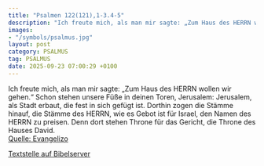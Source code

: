 ```yaml
---
title: "Psalmen 122(121),1-3.4-5"
description: "Ich freute mich, als man mir sagte: „Zum Haus des HERRN wollen wir gehen.“ Schon stehen unsere Füße in deinen Toren, Jerusalem: Jerusalem, als Stadt erbaut, die fest in sich gefügt ist. Dorthin zogen die Stämme hinauf, die Stämme des HERRN, wie es Gebot ist für Israel, den Namen ...."
images:
- "/symbols/psalmus.jpg"
layout: post
category: PSALMUS
tag: PSALMUS
date: 2025-09-23 07:00:29 +0100
---
```

Ich freute mich, als man mir sagte: „Zum Haus des HERRN wollen wir gehen.“
Schon stehen unsere Füße in deinen Toren, Jerusalem:
Jerusalem, als Stadt erbaut, die fest in sich gefügt ist.
Dorthin zogen die Stämme hinauf, die Stämme des HERRN, wie es Gebot ist für Israel, den Namen des HERRN zu preisen.<!--more-->
Denn dort stehen Throne für das Gericht, die Throne des Hauses David.<br>
[Quelle: Evangelizo](https://evangeliumtagfuertag.org/DE/gospel)

[Textstelle auf Bibelserver](https://www.bibleserver.com/EU/ps122(121),1-3.4-5)
